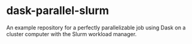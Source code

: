# dask-parallel-slurm
An example repository for a perfectly parallelizable job using Dask on a cluster computer with the Slurm workload manager.
